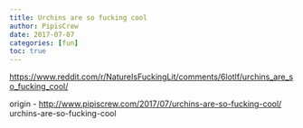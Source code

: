 ```yaml
---
title: Urchins are so fucking cool
author: PipisCrew
date: 2017-07-07
categories: [fun]
toc: true
---
```


https://www.reddit.com/r/NatureIsFuckingLit/comments/6lotlf/urchins_are_so_fucking_cool/

origin - http://www.pipiscrew.com/2017/07/urchins-are-so-fucking-cool/ urchins-are-so-fucking-cool